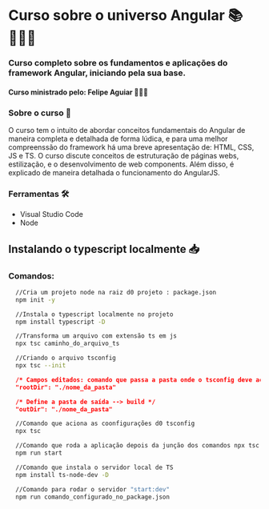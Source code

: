 # Curso sobre o universo Angular 📚 👩🏻‍💻
### Curso completo sobre os fundamentos e aplicações do framework Angular, iniciando pela sua base.
#### Curso ministrado pelo: Felipe Aguiar 👨🏻‍🏫

### Sobre o curso 📜

O curso tem o intuito de abordar conceitos fundamentais do Angular de maneira completa e detalhada de forma lúdica, 
e para uma melhor compreenssão do framework há uma breve apresentação de: HTML, CSS, JS e TS. O curso discute 
conceitos de estruturação de páginas webs, estilização, e o desenvolvimento de web components. Além disso, é 
explicado de maneira detalhada o funcionamento do AngularJS.  

### Ferramentas 🛠️

  * Visual Studio Code
  * Node

## Instalando o typescript localmente 📥
### Comandos:

```bash
  //Cria um projeto node na raiz d0 projeto : package.json
  npm init -y
```

```bash
  //Instala o typescript localmente no projeto
  npm install typescript -D
```
```bash
  //Transforma um arquivo com extensão ts em js 
  npx tsc caminho_do_arquivo_ts
```
```bash
  //Criando o arquivo tsconfig
  npx tsc --init
```
```json
  /* Campos editados: comando que passa a pasta onde o tsconfig deve acessar para fazer as alterações --> pasta src */
  "rootDir": "./nome_da_pasta"
```
```json
  /* Define a pasta de saída --> build */
  "outDir": "./nome_da_pasta"
```
```bash
  //Comando que aciona as coonfigurações d0 tsconfig
  npx tsc
```
```bash
  //Comando que roda a aplicação depois da junção dos comandos npx tsc && node
  npm run start
```
```bash
  //Comando que instala o servidor local de TS
  npm install ts-node-dev -D
```
```bash
  //Comando para rodar o servidor "start:dev"
  npm run comando_configurado_no_package.json
```




